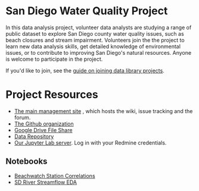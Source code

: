 # San Diego Water Quality Project


In this data analysis project, volunteer data analysts are studying a range of
public dataset to explore San Diego county water quality issues, such as beach
closures and stream impairment. Volunteers join the the project to learn new
data analysis skills, get detailed knowledge of environmental issues, or to
contribute to improving San Diego's natural resources. Anyone is welcome to
participate in the project.

If you'd like to join, see the [guide on joining data library projects](https://www.sandiegodata.org/projects/join/).

# Project Resources

* [The main management
  site](https://redmine.civicknowledge.com/projects/san-diego-water-quality) ,
  which hosts the wiki, issue tracking and the forum.
* [The Github organization](https://github.com/san-diego-water-quality)
* [Google Drive File
  Share](https://drive.google.com/open?id=1YUCKXsL_HsCnZmA5u3ySczJNkGbnwCT2 )
* [Data Repository](https://data.sandiegodata.org/dataset?tags=water-project)
* [Our Jupyter Lab server](https://jupyter.civicknowledge.com/). Log in
      with your Redmine credentials.

## Notebooks

* [Beachwatch Station Correlations](https://github.com/san-diego-water-quality/ericbusboom/blob/master/Beachwatch%20station%20correlations.ipynb)
* [SD River Streamflow EDA](https://github.com/san-diego-water-quality/ericbusboom/blob/master/Stream%20Flow.ipynb)
